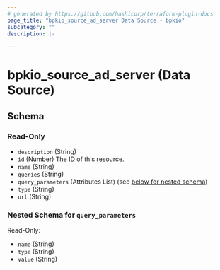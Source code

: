 ```yaml
---
# generated by https://github.com/hashicorp/terraform-plugin-docs
page_title: "bpkio_source_ad_server Data Source - bpkio"
subcategory: ""
description: |-
  
---
```


# bpkio_source_ad_server (Data Source)





<!-- schema generated by tfplugindocs -->
## Schema

### Read-Only

- `description` (String)
- `id` (Number) The ID of this resource.
- `name` (String)
- `queries` (String)
- `query_parameters` (Attributes List) (see [below for nested schema](#nestedatt--query_parameters))
- `type` (String)
- `url` (String)

<a id="nestedatt--query_parameters"></a>
### Nested Schema for `query_parameters`

Read-Only:

- `name` (String)
- `type` (String)
- `value` (String)
